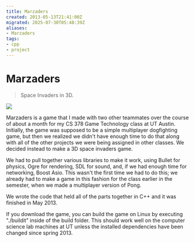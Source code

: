 ```yaml
---
title: Marzaders
created: 2013-05-13T21:41:00Z
migrated: 2025-07-30T05:48:39Z
aliases:
- Marzaders
tags:
- cpp
- project
---
```


# Marzaders

> Space Invaders in 3D.

![](https://www.youtube.com/watch?v=l7_jVuSeuTs)

Marzaders is a game that I made with two other teammates over the course of about a month for my CS 378 Game Technology class at UT Austin. Initially, the game was supposed to be a simple multiplayer dogfighting game, but then we realized we didn't have enough time to do that along with all of the other projects we were being assigned in other classes. We decided instead to make a 3D space invaders game.

We had to pull together various libraries to make it work, using Bullet for physics, Ogre for rendering, SDL for sound, and, if we had enough time for networking, Boost Asio. This wasn't the first time we had to do this; we already had to make a game in this fashion for the class earlier in the semester, when we made a multiplayer version of Pong.

We wrote the code that held all of the parts together in C++ and it was finished in May 2013. 

If you download the game, you can build the game on Linux by executing "./buildit" inside of the build folder. This should work well on the computer science lab machines at UT unless the installed dependencies have been changed since spring 2013.
